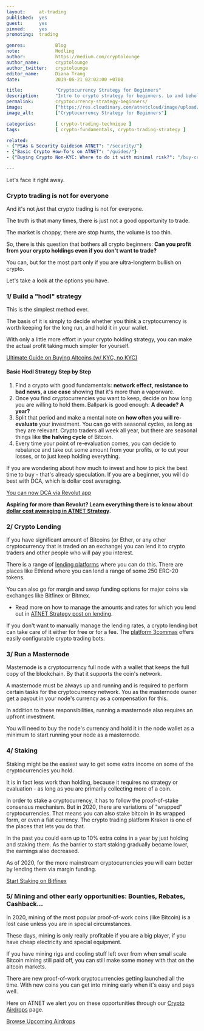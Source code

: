 ```yaml
---
layout:     at-trading
published:  yes
guest:      yes
pinned:     yes
promoting:  trading

genres:           Blog
note:             Hodling
author:           https://medium.com/cryptolounge
author_name:      cryptolounge
author_twitter:   cryptolounge
editor_name:      Diana Trang
date:             2019-06-21 02:02:00 +0700

title:            "Cryptocurrency Strategy for Beginners"
description:      "Intro to crypto strategy for beginners. Lo and behold, there is a strategy even to hodling."
permalink:        cryptocurrency-strategy-beginners/
image:            ["https://res.cloudinary.com/atnetcloud/image/upload/c_lfill,h_360,w_700/v1596693911/atnet/__women/pexels-vlada-karpovich-4050296_zjrjnt.jpg"]
image_alt:        ["Cryptocurrency Strategy for Beginners"]

categories:       [ crypto-trading-technique ]
tags:             [ crypto-fundamentals, crypto-trading-strategy ]

related:
- {"PSAs & Security Guideson ATNET": "/security/"}
- {"Basic Crypto How-To's on ATNET": "/guides/"}
- {"Buying Crypto Non-KYC: Where to do it with minimal risk?": "/buy-crypto-no-kyc/"}

---
```


Let's face it right away.

### Crypto trading is not for everyone

And it's not *just* that crypto trading is not for everyone.

The truth is that many times, there is just not a good opportunity to trade.

The market is choppy, there are stop hunts, the volume is too thin.

So, there is this question that bothers all crypto beginners: **Can you profit from your crypto holdings even if you don't want to trade?**

You can, but for the most part only if you are ultra-longterm bullish on crypto.

Let's take a look at the options you have.

### 1/ Build a "hodl" strategy

This is the simplest method ever.

The basis of it is simply to decide whether you think a cryptocurrency is worth keeping for the long run, and hold it in your wallet.

With only a little more effort in your crypto holding strategy, you can make the actual profit taking much simpler for yourself.

<a class="btn" href="/how-to-buy-altcoins/">Ultimate Guide on Buying Altcoins (w/ KYC, no KYC)</a>


#### Basic Hodl Strategy Step by Step

1. Find a crypto with good fundamentals: **network effect, resistance to bad news, a use case** showing that it's more than a vaporware.
2. Once you find cryptocurrencies you want to keep, decide on how long you are willing to hold them. Ballpark is good enough: **A decade? A year?**
3. Split that period and make a mental note on **how often you will re-evaluate** your investment. You can go with seasonal cycles, as long as they are relevant. Crypto traders all week all year, but there are seasonal things like **the halving cycle** of Bitcoin.
4. Every time your point of re-evaluation comes, you can decide to rebalance and take out some amount from your profits, or to cut your losses, or to just keep holding everything.

If you are wondering about how much to invest and how to pick the best time to buy - that's already speculation. If you are a beginner, you will do best with DCA, which is dollar cost averaging.

<p><a class="btn" href="/howto/revolut-recurring-buy/">You can now DCA via Revolut app</a></p>

**Aspiring for more than Revolut? Learn everything there is to know about [dollar cost averaging in ATNET Strategy](/strategy/dollar-cost-averaging/).**

### 2/ Crypto Lending

If you have significant amount of Bitcoins (or Ether, or any other cryptocurrency that is traded on an exchange) you can lend it to crypto traders and other people who will pay you interest.

There is a range of [lending platforms](https://www.cryptocoinzone.com/bitcoin-lending/) where you can do this. There are places like Ethlend where you can lend a range of some 250 ERC-20 tokens.

You can also go for margin and swap funding options for major coins via exchanges like Bitfinex or Bitmex.

* Read more on how to manage the amounts and rates for which you lend out in [ATNET Strategy post on lending](/strategy/cryptocurrency-lending/).

If you don't want to manually manage the lending rates, a crypto lending bot can take care of it either for free or for a fee. The [platform 3commas](http://bit.ly/34Zampi) offers easily configurable crypto trading bots.

### 3/ Run a Masternode

Masternode is a cryptocurrency full node with a wallet that keeps the full copy of the blockchain. By that it supports the coin's network.

A masternode must be always up and running and is required to perform certain tasks for the cryptocurrency network. You as the masternode owner get a payout in your node's currency as a compensation for this.

In addition to these responsibilities, running a masternode also requires an upfront investment.

You will need to buy the node's currency and hold it in the node wallet as a minimum to start running your node as a masternode.

### 4/ Staking

Staking might be the easiest way to get some extra income on some of the cryptocurrencies you hold.

It is in fact less work than holding, because it requires no strategy or evaluation - as long as you are primarily collecting more of a coin.

In order to stake a cryptocurrency, it has to follow the proof-of-stake consensus mechanism. But in 2020, there are variations of "wrapped" cryptocurrencies. That means you can also stake bitcoin in its wrapped form, or even a fiat currency. The crypto trading platform Kraken is one of the places that lets you do that.

In the past you could earn up to 10% extra coins in a year by just holding and staking them. As the barrier to start staking gradually became lower, the earnings also decreased.

As of 2020, for the more mainstream cryptocurrencies you will earn better by lending them via margin funding.

<p><a class="btn" href="http://bit.ly/catch-me-if-ya-can">Start Staking on Bitfinex</a></p>

### 5/ Mining and other early opportunities: Bounties, Rebates, Cashback...

In 2020, mining of the most popular proof-of-work coins (like Bitcoin) is a lost case unless you are in special circumstances.

These days, mining is only really profitable if you are a big player, if you have cheap electricity and special equipment.

If you have mining rigs and cooling stuff left over from when small scale Bitcoin mining still paid off, you can still make some money with that on the altcoin markets.

There are new proof-of-work cryptocurrencies getting launched all the time. With new coins you can get into mining early when it's easy and pays well.

Here on ATNET we alert you on these opportunities through our [Crypto Airdrops](/airdrops/) page.

<p><a class="btn" href="/airdrops/">Browse Upcoming Airdrops</a></p>
